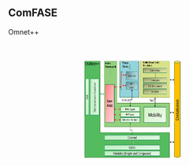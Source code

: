 ## ComFASE

Omnet++
<p align="center">
  <br><br>
  <img src="https://github.com/RISE-Dependable-Transport-Systems/ComFASE/blob/main/Documentation/pictures/ComFASE_Arc.jpg" width="200" height="200">
</p>
<br/> 
<br/> 
